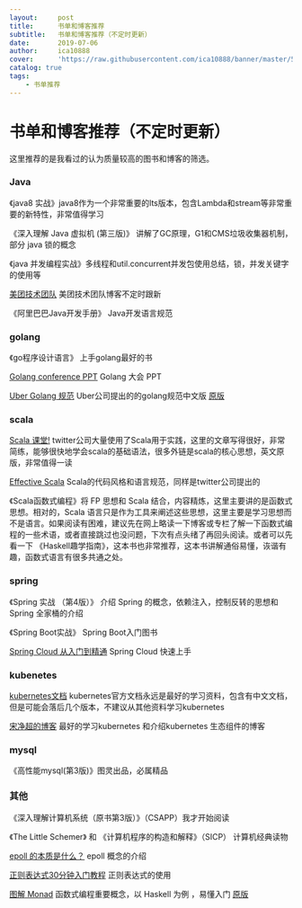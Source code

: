 ```yaml
---
layout:     post
title:      书单和博客推荐
subtitle:   书单和博客推荐（不定时更新）
date:       2019-07-06
author:     ica10888
cover:      'https://raw.githubusercontent.com/ica10888/banner/master/582b62c6e6fea16ed2dc1973073d4cd64f72e7d0.jpg'
catalog: true
tags:
    - 书单推荐
---
```



# 书单和博客推荐（不定时更新）

这里推荐的是我看过的认为质量较高的图书和博客的筛选。

### Java

《java8 实战》java8作为一个非常重要的lts版本，包含Lambda和stream等非常重要的新特性，非常值得学习

《深入理解 Java 虚拟机 (第三版)》 讲解了GC原理，G1和CMS垃圾收集器机制，部分 java 锁的概念

《java 并发编程实战》多线程和util.concurrent并发包使用总结，锁，并发关键字的使用等

[美团技术团队](https://tech.meituan.com/)  美团技术团队博客不定时跟新

《阿里巴巴Java开发手册》 Java开发语言规范

### golang

《go程序设计语言》 上手golang最好的书

[Golang conference PPT](https://github.com/gopherchina/conference) Golang 大会 PPT

[Uber Golang 规范](https://github.com/xxjwxc/uber_go_guide_cn) Uber公司提出的的golang规范中文版 [原版](https://github.com/uber-go/guide/blob/master/style.md)


### scala

[Scala 课堂!](http://twitter.github.io/scala_school/zh_cn/index.html) twitter公司大量使用了Scala用于实践，这里的文章写得很好，非常简练，能够很快地学会scala的基础语法，很多外链是scala的核心思想，英文原版，非常值得一读

[Effective Scala](https://twitter.github.io/effectivescala/index-cn.html) Scala的代码风格和语言规范，同样是twitter公司提出的

《Scala函数式编程》将 FP 思想和 Scala 结合，内容精炼，这里主要讲的是函数式思想。相对的，Scala 语言只是作为工具来阐述这些思想，这里主要是学习思想而不是语言。如果阅读有困难，建议先在网上略读一下博客或专栏了解一下函数式编程的一些术语，或者直接跳过也没问题，下次有点头绪了再回头阅读。或者可以先看一下 《Haskell趣学指南》，这本书也非常推荐，这本书讲解通俗易懂，诙谐有趣，函数式语言有很多共通之处。

### spring

《Spring 实战 （第4版）》 介绍 Spring 的概念，依赖注入，控制反转的思想和 Spring 全家桶的介绍

《Spring Boot实战》 Spring Boot入门图书

[Spring Cloud 从入门到精通](https://blog.csdn.net/valada/article/details/80892573)  Spring Cloud 快速上手

### kubenetes

[kubernetes文档](https://kubernetes.io/docs/tasks/)  kubernetes官方文档永远是最好的学习资料，包含有中文文档，但是可能会落后几个版本，不建议从其他资料学习kubernetes

[宋净超的博客](https://jimmysong.io/) 最好的学习kubernetes 和介绍kubernetes 生态组件的博客

### mysql

《高性能mysql(第3版)》图灵出品，必属精品

### 其他

《深入理解计算机系统（原书第3版）》（CSAPP）我才开始阅读

《The Little Schemer》 和 《计算机程序的构造和解释》（SICP） 计算机经典读物

[epoll 的本质是什么？](https://my.oschina.net/editorial-story/blog/3052308) epoll 概念的介绍

[正则表达式30分钟入门教程](https://deerchao.net/tutorials/regex/regex.htm) 正则表达式的使用

[图解 Monad](http://blog.forec.cn/2017/03/02/translation-adit-faamip/) 函数式编程重要概念，以 Haskell 为例 ，易懂入门 [原版](http://adit.io/posts/2013-04-17-functors,_applicatives,_and_monads_in_pictures.html)
